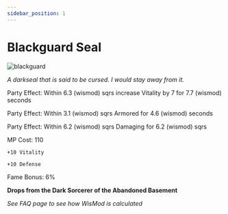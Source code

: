 ```yaml
---
sidebar_position: 1
---
```


# Blackguard Seal

![blackguard](https://vwiki.valorserver.com/api/item/picture/blackguard%20seal)

<i>A darkseal that is said to be cursed. I would stay away from it.</i>

Party Effect: Within 6.3 (wismod) sqrs increase Vitality by 7 for 7.7 (wismod) seconds

Party Effect: Within 3.1 (wismod) sqrs Armored for 4.6 (wismod) seconds

Party Effect: Within 6.2 (wismod) sqrs Damaging for 6.2 (wismod) sqrs

MP Cost: 110

    +10 Vitality
    
    +10 Defense

Fame Bonus: 6%

**Drops from the Dark Sorcerer of the Abandoned Basement**

*See FAQ page to see how WisMod is calculated*
